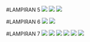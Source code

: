 #LAMPIRAN 5
![](images/Lampiran5_1.png)
![](images/Lampiran5_2.png)
![](images/Lampiran5_3.png)

#LAMPIRAN 6
![](images/Lampiran6_1.png)
![](images/Lampiran6_2.png)

#LAMPIRAN 7
![](images/Lampiran7_1.png)
![](images/Lampiran7_2.png)
![](images/Lampiran7_3.png)
![](images/Lampiran7_4.png)
![](images/Lampiran7_5.png)
![](images/Lampiran7_6.png)
